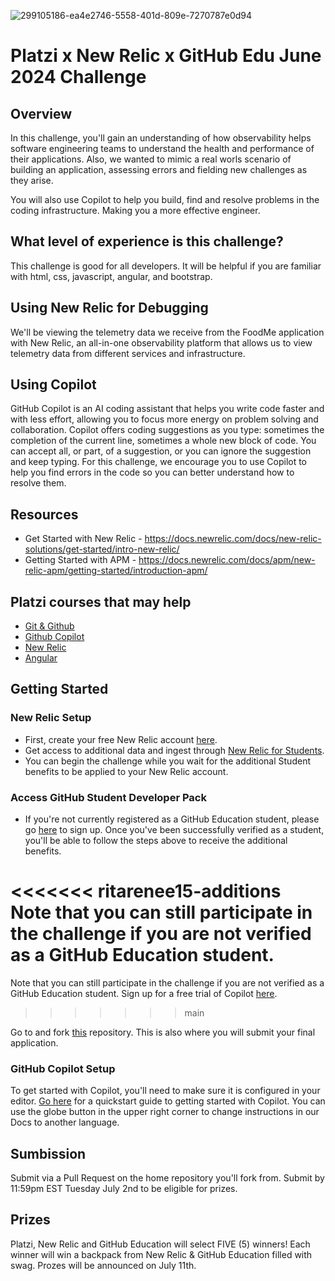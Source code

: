 ![299105186-ea4e2746-5558-401d-809e-7270787e0d94](https://github.com/gittogethers/platzi/assets/107881423/e89f79c9-2110-4d5a-8de5-854030b444e4)

# Platzi x New Relic x GitHub Edu June 2024 Challenge

## Overview
In this challenge, you'll gain an understanding of how observability helps software engineering teams to understand the health and performance of their applications. Also, we wanted to mimic a real worls scenario of building an application, assessing errors and fielding new challenges as they arise.

You will also use Copilot to help you build, find and resolve problems in the coding infrastructure. Making you a more effective engineer.

## What level of experience is this challenge?
This challenge is good for all developers. It will be helpful if you are familiar with html, css, javascript, angular, and bootstrap. 

## Using New Relic for Debugging
We'll be viewing the telemetry data we receive from the FoodMe application with New Relic, an all-in-one observability platform that allows us to view telemetry data from different services and infrastructure.


## Using Copilot
GitHub Copilot is an AI coding assistant that helps you write code faster and with less effort, allowing you to focus more energy on problem solving and collaboration. Copilot offers coding suggestions as you type: sometimes the completion of the current line, sometimes a whole new block of code. You can accept all, or part, of a suggestion, or you can ignore the suggestion and keep typing. For this challenge, we encourage you to use Copilot to help you find errors in the code so you can better understand how to resolve them.

## Resources
- Get Started with New Relic - https://docs.newrelic.com/docs/new-relic-solutions/get-started/intro-new-relic/
- Getting Started with APM - https://docs.newrelic.com/docs/apm/new-relic-apm/getting-started/introduction-apm/

## Platzi courses that may help
- [Git & Github](https://platzi.com/cursos/git-github/)
- [Github Copilot](https://platzi.com/cursos/github-copilot/)
- [New Relic](https://platzi.com/ruta/observability/)
- [Angular](https://platzi.com/ruta/web-angular/)

## Getting Started
### New Relic Setup
- First, create your free New Relic account [here](https://one.newrelic.com?utm_source=github&utm_medium=community&utm_campaign=global-fy25-q1-signups&utm_content=repo).
- Get access to additional data and ingest through [New Relic for Students](https://newrelic.com/students?utm_source=github&utm_medium=community&utm_campaign=global-fy25-q1-kickoff_challenge&utm_content=repo).
- You can begin the challenge while you wait for the additional Student benefits to be applied to your New Relic account.

### Access GitHub Student Developer Pack
- If you're not currently registered as a GitHub Education student, please go [here](https://education.github.com/discount_requests/application?utm_source=2024-06-11-Platzi-Challenge) to sign up. Once you've been successfully verified as a student, you'll be able to follow the steps above to receive the additional benefits.

<<<<<<< ritarenee15-additions
Note that you can still participate in the challenge if you are not verified as a GitHub Education student.
=======
Note that you can still participate in the challenge if you are not verified as a GitHub Education student. Sign up for a free trial of Copilot [here](https://github.com/features/copilot).
>>>>>>> main

Go to and fork [this](https://github.com/ritarenee15/foodme-platzi) repository. This is also where you will submit your final application.


### GitHub Copilot Setup
To get started with Copilot, you'll need to make sure it is configured in your editor. [Go here](https://docs.github.com/en/copilot/quickstart) for a quickstart guide to getting started with Copilot. You can use the globe button in the upper right corner to change instructions in our Docs to another language. 

## Sumbission
Submit via a Pull Request on the home repository you'll fork from. Submit by 11:59pm EST Tuesday July 2nd to be eligible for prizes.

## Prizes
Platzi, New Relic and GitHub Education will select FIVE (5) winners! Each winner will win a backpack from New Relic & GitHub Education filled with swag. Prozes will be announced on July 11th.
